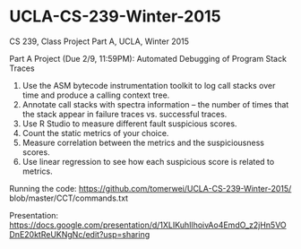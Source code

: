 # UCLA-CS-239-Winter-2015
CS 239, Class Project Part A, UCLA, Winter 2015

Part A Project (Due 2/9, 11:59PM): Automated Debugging of Program Stack Traces
1. Use the ASM bytecode instrumentation toolkit to log call stacks over time and produce a calling context tree.
2. Annotate call stacks with spectra information – the number of times that the stack appear in failure traces vs. successful traces.
3. Use R Studio to measure different fault suspicious scores.
4. Count the static metrics of your choice.
5. Measure correlation between the metrics and the suspiciousness scores.
6. Use linear regression to see how each suspicious score is related to metrics.

Running the code:
https://github.com/tomerwei/UCLA-CS-239-Winter-2015/ blob/master/CCT/commands.txt

Presentation:
https://docs.google.com/presentation/d/1XLIKuhIlhoivAo4EmdO_z2jHn5VODnE20ktReUKNgNc/edit?usp=sharing

